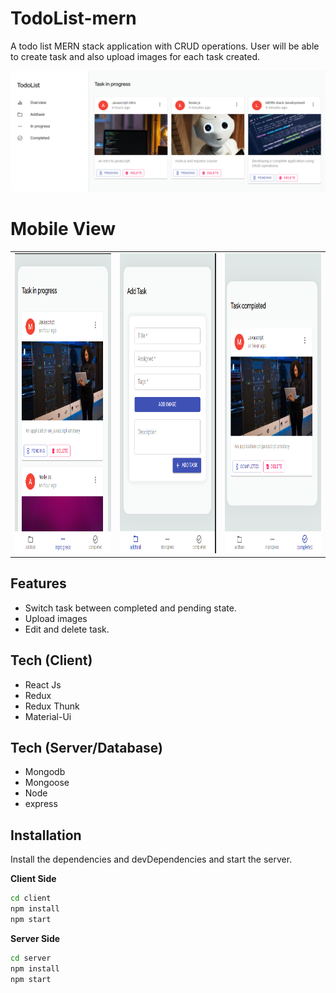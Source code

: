# TodoList-mern

A todo list MERN stack application with CRUD operations. User will be able to create task and also upload images for each task created.

![alt text](https://github.com/lux22/todoList-mern/blob/main/client/tasklist.png?raw=true)

# Mobile View

<table border="0">
  <tr>
    <td><img src="client/scr-1.png?raw=true" width=270 height=480></td>
    <td><img src="client/scr-2.png?raw=true" width=270 height=480></td>
    <td><img src="client/scr-3.png?raw=true" width=270 height=480></td>
  </tr>
 </table>

## Features

- Switch task between completed and pending state.
- Upload images
- Edit and delete task.

## Tech (Client)

- React Js
- Redux
- Redux Thunk
- Material-Ui

## Tech (Server/Database)

- Mongodb
- Mongoose
- Node
- express

## Installation

Install the dependencies and devDependencies and start the server.

**Client Side**

```sh
cd client
npm install
npm start
```

**Server Side**

```sh
cd server
npm install
npm start
```
